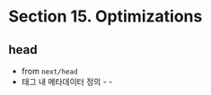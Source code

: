 # Section 15. Optimizations

## head

- from `next/head`
- <Head> 태그 내 메타데이터 정의
  - <meta>
  - <title>

## Image

- webp 형식 불러오기, 이미지 사이즈의 최적화

## \_app.js

- 앱 내 공통적인 레이아웃, 메타데이터 등 정의
- 가장 최신의 메타데이터가 override 되는 형식

## \_document.js

- html 파일을 포괄하는 전체 document 를 정의
- ```js
  class MyDocument extends Document {
    render() {
      return (
        <Html>
          <Head />
          <body>
            <Main />
            ...
          </body>
        </Html>
      );
    }
  }
  ```
